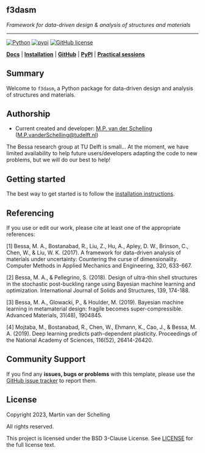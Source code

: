 f3dasm
------
*Framework for data-driven design \& analysis of structures and materials*

***

[![Python](https://img.shields.io/pypi/pyversions/f3dasm)](https://www.python.org)
[![pypi](https://img.shields.io/pypi/v/f3dasm.svg)](https://pypi.org/project/f3dasm/)
[![GitHub license](https://img.shields.io/badge/license-BSD-blue)](https://github.com/bessagroup/f3dasm)

[**Docs**](https://f3dasm.readthedocs.io/)
| [**Installation**](https://f3dasm.readthedocs.io/en/latest/rst_doc_files/general/gettingstarted.html)
| [**GitHub**](https://github.com/bessagroup/f3dasm)
| [**PyPI**](https://pypi.org/project/f3dasm/)
| [**Practical sessions**](https://github.com/mpvanderschelling/f3dasm_teach)

## Summary

Welcome to `f3dasm`, a Python package for data-driven design and analysis of structures and materials.


## Authorship

* Current created and developer: [M.P. van der Schelling](https://github.com/mpvanderschelling/) (M.P.vanderSchelling@tudelft.nl)

The Bessa research group at TU Delft is small... At the moment, we have limited availability to help future users/developers adapting the code to new problems, but we will do our best to help!

## Getting started

The best way to get started is to follow the [installation instructions](https://f3dasm.readthedocs.io/en/latest/rst_doc_files/general/gettingstarted.html).

## Referencing

If you use or edit our work, please cite at least one of the appropriate references:

[1] Bessa, M. A., Bostanabad, R., Liu, Z., Hu, A., Apley, D. W., Brinson, C., Chen, W., & Liu, W. K. (2017). A framework for data-driven analysis of materials under uncertainty: Countering the curse of dimensionality. Computer Methods in Applied Mechanics and Engineering, 320, 633-667.

[2] Bessa, M. A., & Pellegrino, S. (2018). Design of ultra-thin shell structures in the stochastic post-buckling range using Bayesian machine learning and optimization. International Journal of Solids and Structures, 139, 174-188.

[3] Bessa, M. A., Glowacki, P., & Houlder, M. (2019). Bayesian machine learning in metamaterial design: fragile becomes super-compressible. Advanced Materials, 31(48), 1904845.

[4] Mojtaba, M., Bostanabad, R., Chen, W., Ehmann, K., Cao, J., & Bessa, M. A. (2019). Deep learning predicts path-dependent plasticity. Proceedings of the National Academy of Sciences, 116(52), 26414-26420.

## Community Support

If you find any **issues, bugs or problems** with this template, please use the [GitHub issue tracker](https://github.com/bessagroup/f3dasm/issues) to report them.

## License

Copyright 2023, Martin van der Schelling

All rights reserved.

This project is licensed under the BSD 3-Clause License. See [LICENSE](https://github.com/bessagroup/f3dasm/blob/main/LICENSE) for the full license text.